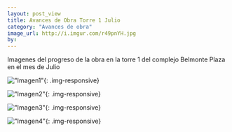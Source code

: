 ```yaml
---
layout: post_view
title: Avances de Obra Torre 1 Julio
category: "Avances de obra"
image_url: http://i.imgur.com/r49pnYH.jpg
by:
---
```


Imagenes del progreso de la obra en la torre 1 del complejo Belmonte Plaza en el mes de Julio 

!["Imagen1"](http://i.imgur.com/xuX5GWu.jpg){: .img-responsive}

!["Imagen2"](http://i.imgur.com/bh3QugN.jpg){: .img-responsive}

!["Imagen3"](http://i.imgur.com/dF0vZw9.jpg){: .img-responsive}

!["Imagen4"](http://i.imgur.com/FJJ3ubS.jpg){: .img-responsive}

